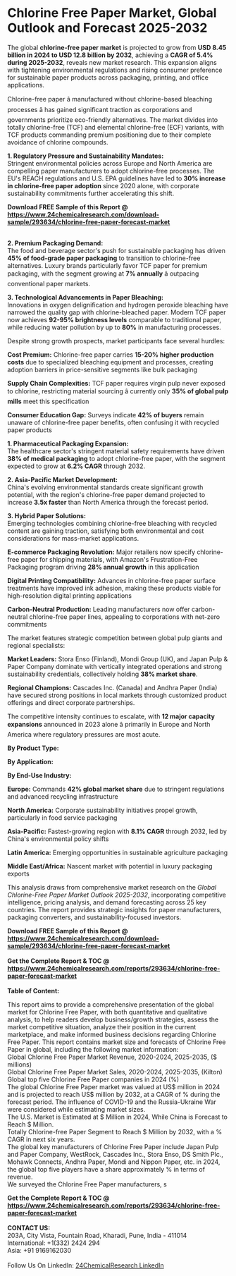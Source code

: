 <h1>Chlorine Free Paper Market, Global Outlook and Forecast 2025-2032</h1><p>The global <strong>chlorine-free paper market</strong> is projected to grow from <strong>USD 8.45 billion in 2024 to USD 12.8 billion by 2032</strong>, achieving a <strong>CAGR of 5.4% during 2025-2032</strong>, reveals new market research. This expansion aligns with tightening environmental regulations and rising consumer preference for sustainable paper products across packaging, printing, and office applications.</p><p>Chlorine-free paper â manufactured without chlorine-based bleaching processes â has gained significant traction as corporations and governments prioritize eco-friendly alternatives. The market divides into totally chlorine-free (TCF) and elemental chlorine-free (ECF) variants, with TCF products commanding premium positioning due to their complete avoidance of chlorine compounds.</p><p><strong>1. Regulatory Pressure and Sustainability Mandates:</strong><br>
Stringent environmental policies across Europe and North America are compelling paper manufacturers to adopt chlorine-free processes. The EU's REACH regulations and U.S. EPA guidelines have led to <strong>30% increase in chlorine-free paper adoption</strong> since 2020 alone, with corporate sustainability commitments further accelerating this shift.</p><div><b>Download FREE Sample of this Report @ 
            <a href="https://www.24chemicalresearch.com/download-sample/293634/chlorine-free-paper-forecast-market">
            https://www.24chemicalresearch.com/download-sample/293634/chlorine-free-paper-forecast-market</a></b></div><br><p><strong>2. Premium Packaging Demand:</strong><br>
The food and beverage sector's push for sustainable packaging has driven <strong>45% of food-grade paper packaging</strong> to transition to chlorine-free alternatives. Luxury brands particularly favor TCF paper for premium packaging, with the segment growing at <strong>7% annually</strong> â outpacing conventional paper markets.</p><p><strong>3. Technological Advancements in Paper Bleaching:</strong><br>
Innovations in oxygen delignification and hydrogen peroxide bleaching have narrowed the quality gap with chlorine-bleached paper. Modern TCF paper now achieves <strong>92-95% brightness levels</strong> comparable to traditional paper, while reducing water pollution by up to <strong>80%</strong> in manufacturing processes.</p><p>Despite strong growth prospects, market participants face several hurdles:</p><p><strong>Cost Premium:</strong> Chlorine-free paper carries <strong>15-20% higher production costs</strong> due to specialized bleaching equipment and processes, creating adoption barriers in price-sensitive segments like bulk packaging</p><p><strong>Supply Chain Complexities:</strong> TCF paper requires virgin pulp never exposed to chlorine, restricting material sourcing â currently only <strong>35% of global pulp mills</strong> meet this specification</p><p><strong>Consumer Education Gap:</strong> Surveys indicate <strong>42% of buyers</strong> remain unaware of chlorine-free paper benefits, often confusing it with recycled paper products</p><p><strong>1. Pharmaceutical Packaging Expansion:</strong><br>
The healthcare sector's stringent material safety requirements have driven <strong>38% of medical packaging</strong> to adopt chlorine-free paper, with the segment expected to grow at <strong>6.2% CAGR</strong> through 2032.</p><p><strong>2. Asia-Pacific Market Development:</strong><br>
China's evolving environmental standards create significant growth potential, with the region's chlorine-free paper demand projected to increase <strong>3.5x faster</strong> than North America through the forecast period.</p><p><strong>3. Hybrid Paper Solutions:</strong><br>
Emerging technologies combining chlorine-free bleaching with recycled content are gaining traction, satisfying both environmental and cost considerations for mass-market applications.</p><p><strong>E-commerce Packaging Revolution:</strong> Major retailers now specify chlorine-free paper for shipping materials, with Amazon's Frustration-Free Packaging program driving <strong>28% annual growth</strong> in this application</p><p><strong>Digital Printing Compatibility:</strong> Advances in chlorine-free paper surface treatments have improved ink adhesion, making these products viable for high-resolution digital printing applications</p><p><strong>Carbon-Neutral Production:</strong> Leading manufacturers now offer carbon-neutral chlorine-free paper lines, appealing to corporations with net-zero commitments</p><p>The market features strategic competition between global pulp giants and regional specialists:</p><p><strong>Market Leaders:</strong> Stora Enso (Finland), Mondi Group (UK), and Japan Pulp &amp; Paper Company dominate with vertically integrated operations and strong sustainability credentials, collectively holding <strong>38% market share</strong>.</p><p><strong>Regional Champions:</strong> Cascades Inc. (Canada) and Andhra Paper (India) have secured strong positions in local markets through customized product offerings and direct corporate partnerships.</p><p>The competitive intensity continues to escalate, with <strong>12 major capacity expansions</strong> announced in 2023 alone â primarily in Europe and North America where regulatory pressures are most acute.</p><p><strong>By Product Type:</strong></p><p><strong>By Application:</strong></p><p><strong>By End-Use Industry:</strong></p><p><strong>Europe:</strong> Commands <strong>42% global market share</strong> due to stringent regulations and advanced recycling infrastructure</p><p><strong>North America:</strong> Corporate sustainability initiatives propel growth, particularly in food service packaging</p><p><strong>Asia-Pacific:</strong> Fastest-growing region with <strong>8.1% CAGR</strong> through 2032, led by China's environmental policy shifts</p><p><strong>Latin America:</strong> Emerging opportunities in sustainable agriculture packaging</p><p><strong>Middle East/Africa:</strong> Nascent market with potential in luxury packaging exports</p><p>This analysis draws from comprehensive market research on the <em>Global Chlorine-Free Paper Market Outlook 2025-2032</em>, incorporating competitive intelligence, pricing analysis, and demand forecasting across 25 key countries. The report provides strategic insights for paper manufacturers, packaging converters, and sustainability-focused investors.</p><div><b>Download FREE Sample of this Report @ 
            <a href="https://www.24chemicalresearch.com/download-sample/293634/chlorine-free-paper-forecast-market">
            https://www.24chemicalresearch.com/download-sample/293634/chlorine-free-paper-forecast-market</a></b></div><br><div><b>Get the Complete Report & TOC @ 
            <a href="https://www.24chemicalresearch.com/reports/293634/chlorine-free-paper-forecast-market">
            https://www.24chemicalresearch.com/reports/293634/chlorine-free-paper-forecast-market</a></b></div><br>
            <b>Table of Content:</b><p>This report aims to provide a comprehensive presentation of the global market for Chlorine Free Paper, with both quantitative and qualitative analysis, to help readers develop business/growth strategies, assess the market competitive situation, analyze their position in the current marketplace, and make informed business decisions regarding Chlorine Free Paper. This report contains market size and forecasts of Chlorine Free Paper in global, including the following market information:<br />
Global Chlorine Free Paper Market Revenue, 2020-2024, 2025-2035, ($ millions)<br />
Global Chlorine Free Paper Market Sales, 2020-2024, 2025-2035, (Kilton)<br />
Global top five Chlorine Free Paper companies in 2024 (%)<br />
The global Chlorine Free Paper market was valued at US$ million in 2024 and is projected to reach US$ million by 2032, at a CAGR of % during the forecast period. The influence of COVID-19 and the Russia-Ukraine War were considered while estimating market sizes.<br />
The U.S. Market is Estimated at $ Million in 2024, While China is Forecast to Reach $ Million.<br />
Totally Chlorine-free Paper Segment to Reach $ Million by 2032, with a % CAGR in next six years.<br />
The global key manufacturers of Chlorine Free Paper include Japan Pulp and Paper Company, WestRock, Cascades Inc., Stora Enso, DS Smith Plc., Mohawk Connects, Andhra Paper, Mondi and Nippon Paper, etc. in 2024, the global top five players have a share approximately % in terms of revenue.<br />
We surveyed the Chlorine Free Paper manufacturers, s</p><div><b>Get the Complete Report & TOC @ 
            <a href="https://www.24chemicalresearch.com/reports/293634/chlorine-free-paper-forecast-market">
            https://www.24chemicalresearch.com/reports/293634/chlorine-free-paper-forecast-market</a></b></div><br><b>CONTACT US:</b><br>
            203A, City Vista, Fountain Road, Kharadi, Pune, India - 411014<br>
            International: +1(332) 2424 294<br>
            Asia: +91 9169162030 <br><br>
            Follow Us On LinkedIn: <a href="https://www.linkedin.com/company/24chemicalresearch/">24ChemicalResearch LinkedIn</a>